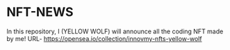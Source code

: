 # NFT-NEWS
In this repository, I (YELLOW WOLF) will announce all the coding NFT made by me!  URL-  https://opensea.io/collection/innovmy-nfts-yellow-wolf

